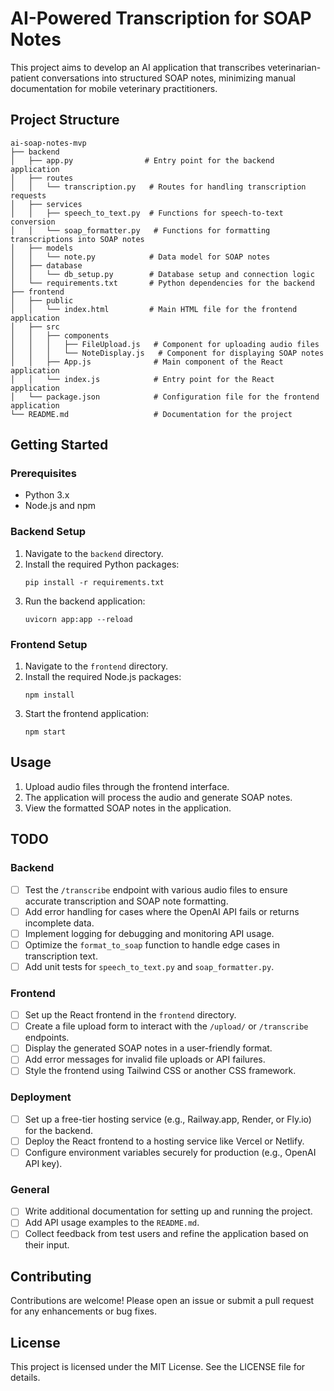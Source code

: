 # AI-Powered Transcription for SOAP Notes

This project aims to develop an AI application that transcribes veterinarian-patient conversations into structured SOAP notes, minimizing manual documentation for mobile veterinary practitioners.

## Project Structure

```
ai-soap-notes-mvp
├── backend
│   ├── app.py                # Entry point for the backend application
│   ├── routes
│   │   └── transcription.py   # Routes for handling transcription requests
│   ├── services
│   │   ├── speech_to_text.py  # Functions for speech-to-text conversion
│   │   └── soap_formatter.py   # Functions for formatting transcriptions into SOAP notes
│   ├── models
│   │   └── note.py            # Data model for SOAP notes
│   ├── database
│   │   └── db_setup.py        # Database setup and connection logic
│   └── requirements.txt       # Python dependencies for the backend
├── frontend
│   ├── public
│   │   └── index.html         # Main HTML file for the frontend application
│   ├── src
│   │   ├── components
│   │   │   ├── FileUpload.js   # Component for uploading audio files
│   │   │   └── NoteDisplay.js   # Component for displaying SOAP notes
│   │   ├── App.js              # Main component of the React application
│   │   └── index.js            # Entry point for the React application
│   └── package.json            # Configuration file for the frontend application
└── README.md                   # Documentation for the project
```

## Getting Started

### Prerequisites

- Python 3.x
- Node.js and npm

### Backend Setup

1. Navigate to the `backend` directory.
2. Install the required Python packages:
   ```
   pip install -r requirements.txt
   ```
3. Run the backend application:
   ```
   uvicorn app:app --reload
   ```

### Frontend Setup

1. Navigate to the `frontend` directory.
2. Install the required Node.js packages:
   ```
   npm install
   ```
3. Start the frontend application:
   ```
   npm start
   ```

## Usage

1. Upload audio files through the frontend interface.
2. The application will process the audio and generate SOAP notes.
3. View the formatted SOAP notes in the application.

## TODO

### Backend
- [ ] Test the `/transcribe` endpoint with various audio files to ensure accurate transcription and SOAP note formatting.
- [ ] Add error handling for cases where the OpenAI API fails or returns incomplete data.
- [ ] Implement logging for debugging and monitoring API usage.
- [ ] Optimize the `format_to_soap` function to handle edge cases in transcription text.
- [ ] Add unit tests for `speech_to_text.py` and `soap_formatter.py`.

### Frontend
- [ ] Set up the React frontend in the `frontend` directory.
- [ ] Create a file upload form to interact with the `/upload/` or `/transcribe` endpoints.
- [ ] Display the generated SOAP notes in a user-friendly format.
- [ ] Add error messages for invalid file uploads or API failures.
- [ ] Style the frontend using Tailwind CSS or another CSS framework.

### Deployment
- [ ] Set up a free-tier hosting service (e.g., Railway.app, Render, or Fly.io) for the backend.
- [ ] Deploy the React frontend to a hosting service like Vercel or Netlify.
- [ ] Configure environment variables securely for production (e.g., OpenAI API key).

### General
- [ ] Write additional documentation for setting up and running the project.
- [ ] Add API usage examples to the `README.md`.
- [ ] Collect feedback from test users and refine the application based on their input.

## Contributing

Contributions are welcome! Please open an issue or submit a pull request for any enhancements or bug fixes.

## License

This project is licensed under the MIT License. See the LICENSE file for details.